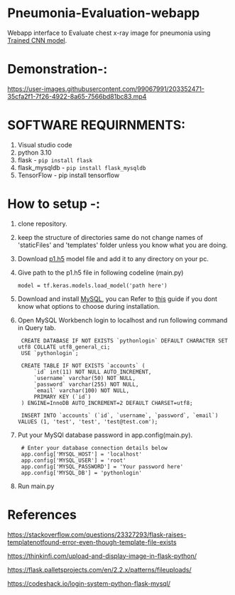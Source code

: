 # Pneumonia-Evaluation-webapp

Webapp interface to Evaluate chest x-ray image for pneumonia using [Trained CNN model](https://github.com/Super-EvilTeam/Pneumonia-Detection-using-CNN).

# Demonstration-:
https://user-images.githubusercontent.com/99067991/203352471-35cfa2f1-7f26-4922-8a65-7566bd81bc83.mp4

# SOFTWARE REQUIRNMENTS:

1) Visual studio code
2) python 3.10
3) flask - `pip install flask`
4) flask_mysqldb - `pip install flask_mysqldb`
5) TensorFlow - pip install tensorflow

# How to setup -:

1) clone repository.
2) keep the structure of directories same do not change names of 'staticFiles' and 'templates' folder unless you know what you are doing.
3) Download [p1.h5](https://drive.google.com/file/d/1U7O_mecksPVFuM7ZbEkz1wpwwDI97ccr/view?usp=sharing) model file and add it to any directory on your pc.
4) Give path to the p1.h5 file in following codeline (main.py)

    `model = tf.keras.models.load_model('path here')`
  
5) Download and install [MySQL](https://dev.mysql.com/downloads/installer/), you can Refer to [this](https://www.javatpoint.com/how-to-install-mysql) guide if you dont know what options to choose during installation.
6) Open MySQL Workbench login to localhost and run following command in Query tab.

        CREATE DATABASE IF NOT EXISTS `pythonlogin` DEFAULT CHARACTER SET utf8 COLLATE utf8_general_ci;
        USE `pythonlogin`;

        CREATE TABLE IF NOT EXISTS `accounts` (
            `id` int(11) NOT NULL AUTO_INCREMENT,
            `username` varchar(50) NOT NULL,
            `password` varchar(255) NOT NULL,
            `email` varchar(100) NOT NULL,
            PRIMARY KEY (`id`)
        ) ENGINE=InnoDB AUTO_INCREMENT=2 DEFAULT CHARSET=utf8;

        INSERT INTO `accounts` (`id`, `username`, `password`, `email`) VALUES (1, 'test', 'test', 'test@test.com');
        
7) Put your MySQl database password in app.config(main.py).

        # Enter your database connection details below
        app.config['MYSQL_HOST'] = 'localhost'
        app.config['MYSQL_USER'] = 'root'
        app.config['MYSQL_PASSWORD'] = 'Your password here'
        app.config['MYSQL_DB'] = 'pythonlogin'
 
8) Run main.py



# References

https://stackoverflow.com/questions/23327293/flask-raises-templatenotfound-error-even-though-template-file-exists

https://thinkinfi.com/upload-and-display-image-in-flask-python/

https://flask.palletsprojects.com/en/2.2.x/patterns/fileuploads/

https://codeshack.io/login-system-python-flask-mysql/
